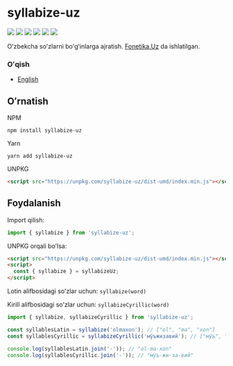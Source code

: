 # syllabize-uz

[![](https://github.com/Diyorbek/syllabize-uz/workflows/Build/badge.svg?branch=master)](https://github.com/diyorbek/syllabize-uz/actions)
[![](https://codecov.io/gh/Diyorbek/syllabize-uz/branch/master/graph/badge.svg)](https://codecov.io/gh/diyorbek/syllabize-uz)
[![](https://img.shields.io/npm/v/syllabize-uz)](https://npmjs.com/syllabize-uz)
[![](https://img.shields.io/npm/types/syllabize-uz)](https://npmjs.com/syllabize-uz)
[![](https://img.shields.io/bundlephobia/minzip/syllabize-uz)](https://bundlephobia.com/result?p=syllabize-uz)
[![](https://img.shields.io/npm/l/syllabize-uz)](https://npmjs.com/syllabize-uz)

Oʻzbekcha soʻzlarni boʻgʻinlarga ajratish. [Fonetika.Uz](https://fonetika.uz/) da ishlatilgan.

### Oʻqish

- [English](https://github.com/diyorbek/syllabize-uz/blob/master/README.md)

## Oʻrnatish

NPM

```
npm install syllabize-uz
```

Yarn

```
yarn add syllabize-uz
```

UNPKG

```html
<script src="https://unpkg.com/syllabize-uz/dist-umd/index.min.js"></script>
```

## Foydalanish

Import qilish:

```js
import { syllabize } from 'syllabize-uz';
```

UNPKG orqali boʻlsa:

```html
<script src="https://unpkg.com/syllabize-uz/dist-umd/index.min.js"></script>
<script>
  const { syllabize } = syllabizeUz;
</script>
```

Lotin alifbosidagi soʻzlar uchun: `syllabize(word)`

Kirill alifbosidagi soʻzlar uchun: `syllabizeCyrillic(word)`

```js
import { syllabize, syllabizeCyrillic } from 'syllabize-uz';

const syllablesLatin = syllabize('olmaxon'); // ["ol", "ma", "xon"]
const syllablesCyrillic = syllabizeCyrillic('мўъжизавий'); // ["мўъ", "жи", "за", "вий"]

console.log(syllablesLatin.join('-')); // "ol-ma-xon"
console.log(syllablesCyrillic.join('-')); // "мўъ-жи-за-вий"
```
